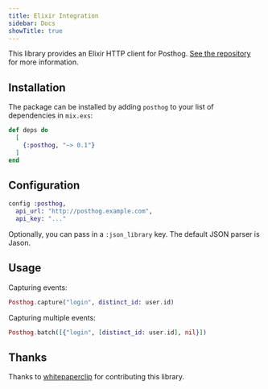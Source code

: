 ```yaml
---
title: Elixir Integration
sidebar: Docs
showTitle: true
---
```


This library provides an Elixir HTTP client for Posthog. [See the repository](https://github.com/whitepaperclip/posthog) for more information.

## Installation

The package can be installed by adding `posthog` to your list of dependencies in `mix.exs`:

```elixir
def deps do
  [
    {:posthog, "~> 0.1"}
  ]
end
```

## Configuration

```elixir
config :posthog,
  api_url: "http://posthog.example.com",
  api_key: "..."
```

Optionally, you can pass in a `:json_library` key. The default JSON parser is Jason.

## Usage

Capturing events:

```elixir
Posthog.capture("login", distinct_id: user.id)
```

Capturing multiple events:

```elixir
Posthog.batch([{"login", [distinct_id: user.id], nil}])
```

## Thanks

Thanks to [whitepaperclip](https://github.com/whitepaperclip) for contributing this library.